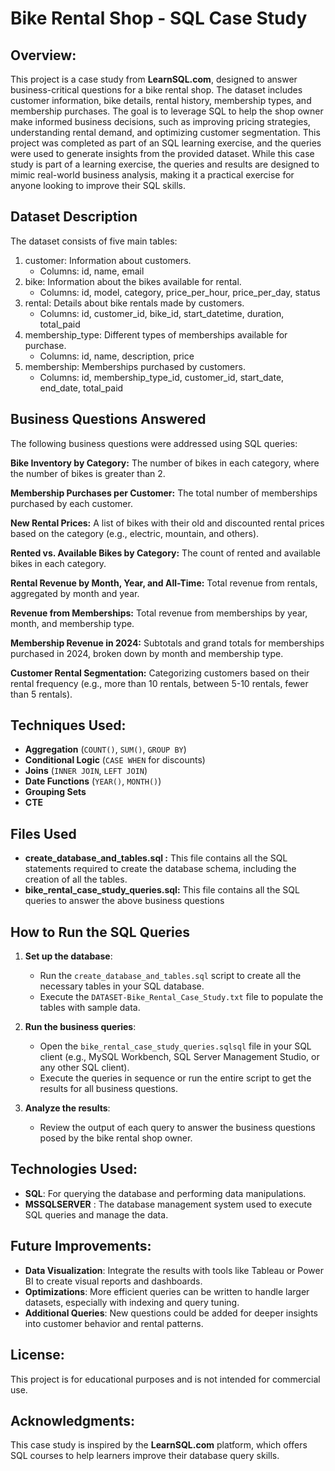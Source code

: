 # Bike Rental Shop - SQL Case Study

## Overview:

This project is a case study from **LearnSQL.com**, designed to answer business-critical questions for a bike rental shop. The dataset includes customer information, bike details, rental history, membership types, and membership purchases. The goal is to leverage SQL to help the shop owner make informed business decisions, such as improving pricing strategies, understanding rental demand, and optimizing customer segmentation.
This project was completed as part of an SQL learning exercise, and the queries were used to generate insights from the provided dataset.
While this case study is part of a learning exercise, the queries and results are designed to mimic real-world business analysis, making it a practical exercise for anyone looking to improve their SQL skills.
 
## Dataset Description

The dataset consists of five main tables:
1.	customer: Information about customers.
	+ Columns: id, name, email
2.	bike: Information about the bikes available for rental.
	+ Columns: id, model, category, price_per_hour, price_per_day, status
3.	rental: Details about bike rentals made by customers.
	+ Columns: id, customer_id, bike_id, start_datetime, duration, total_paid
4.	membership_type: Different types of memberships available for purchase.
	+ Columns: id, name, description, price
5.	membership: Memberships purchased by customers.
 	+ Columns: id, membership_type_id, customer_id, start_date, end_date, total_paid

## Business Questions Answered
The following business questions were addressed using SQL queries:

**Bike Inventory by Category:** The number of bikes in each category, where the number of bikes is greater than 2.

**Membership Purchases per Customer:** The total number of memberships purchased by each customer.

**New Rental Prices:** A list of bikes with their old and discounted rental prices based on the category (e.g., electric, mountain, and others).

**Rented vs. Available Bikes by Category:** The count of rented and available bikes in each category.

**Rental Revenue by Month, Year, and All-Time:** Total revenue from rentals, aggregated by month and year.

**Revenue from Memberships:** Total revenue from memberships by year, month, and membership type.

**Membership Revenue in 2024:** Subtotals and grand totals for memberships purchased in 2024, broken down by month and membership type.

**Customer Rental Segmentation:** Categorizing customers based on their rental frequency (e.g., more than 10 rentals, between 5-10 rentals, fewer than 5 rentals).

 ## Techniques Used:
  - **Aggregation** (`COUNT()`, `SUM()`, `GROUP BY`)
  - **Conditional Logic** (`CASE WHEN` for discounts)
  - **Joins** (`INNER JOIN`, `LEFT JOIN`)
  - **Date Functions** (`YEAR()`, `MONTH()`)
  - **Grouping Sets**
  - **CTE**

## Files Used
+ **create_database_and_tables.sql :** This file contains all the SQL statements required to create the database schema, including the creation of all the tables.
+ **bike_rental_case_study_queries.sql:** This file contains all the SQL queries to answer the above business questions

## How to Run the SQL Queries

1. **Set up the database**:
   - Run the `create_database_and_tables.sql` script to create all the necessary tables in your SQL database.
   - Execute the `DATASET-Bike_Rental_Case_Study.txt` file to populate the tables with sample data.
   
2. **Run the business queries**:
   - Open the `bike_rental_case_study_queries.sqlsql` file in your SQL client (e.g., MySQL Workbench, SQL Server Management Studio, or any other SQL client).
   - Execute the queries in sequence or run the entire script to get the results for all business questions.

3. **Analyze the results**:
   - Review the output of each query to answer the business questions posed by the bike rental shop owner.

## Technologies Used:
- **SQL**: For querying the database and performing data manipulations.
- **MSSQLSERVER** : The database management system used to execute SQL queries and manage the data.

## Future Improvements:
- **Data Visualization**: Integrate the results with tools like Tableau or Power BI to create visual reports and dashboards.
- **Optimizations**: More efficient queries can be written to handle larger datasets, especially with indexing and query tuning.
- **Additional Queries**: New questions could be added for deeper insights into customer behavior and rental patterns.

## License:
This project is for educational purposes and is not intended for commercial use.

## Acknowledgments:
This case study is inspired by the **LearnSQL.com** platform, which offers SQL courses to help learners improve their database query skills.


